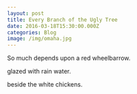 ```yaml
---
layout: post
title: Every Branch of the Ugly Tree
date: 2016-03-18T15:30:00.000Z
categories: Blog
image: /img/omaha.jpg
---
```



So much depends upon a red wheelbarrow.

glazed with rain water.

beside the white chickens.
